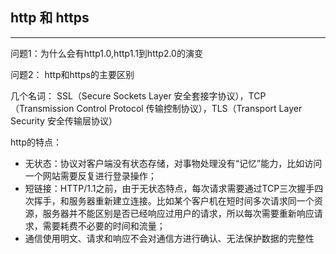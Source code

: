 ## http 和 https
----
问题1：为什么会有http1.0,http1.1到http2.0的演变

问题2： http和https的主要区别

几个名词： SSL（Secure Sockets Layer 安全套接字协议），TCP（Transmission Control Protocol 传输控制协议），TLS（Transport Layer Security 安全传输层协议）

http的特点：

* 无状态：协议对客户端没有状态存储，对事物处理没有“记忆”能力，比如访问一个网站需要反复进行登录操作；
* 短链接：HTTP/1.1之前，由于无状态特点，每次请求需要通过TCP三次握手四次挥手，和服务器重新建立连接。比如某个客户机在短时间多次请求同一个资源，服务器并不能区别是否已经响应过用户的请求，所以每次需要重新响应请求，需要耗费不必要的时间和流量；
* 通信使用明文、请求和响应不会对通信方进行确认、无法保护数据的完整性